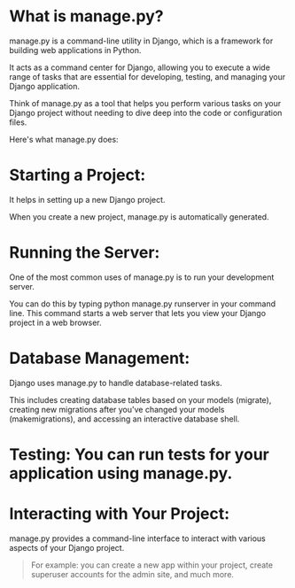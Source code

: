 # What is manage.py?

manage.py is a command-line utility in Django, which is a framework for building web applications in Python.  

It acts as a command center for Django, allowing you to execute a wide range of tasks that are essential for developing, testing, and managing your Django application.

Think of manage.py as a tool that helps you perform various tasks on your Django project without needing to dive deep into the code or configuration files.

Here's what manage.py does:

# Starting a Project: 
It helps in setting up a new Django project. 

When you create a new project, manage.py is automatically generated.

# Running the Server: 

One of the most common uses of manage.py is to run your development server. 

You can do this by typing python manage.py runserver in your command line. This command starts a web server that lets you view your Django project in a web browser.

# Database Management: 

Django uses manage.py to handle database-related tasks. 

This includes creating database tables based on your models (migrate), creating new migrations after you've changed your models (makemigrations), and accessing an interactive database shell.

# Testing: You can run tests for your application using manage.py.

# Interacting with Your Project: 

manage.py provides a command-line interface to interact with various aspects of your Django project. 

> For example: you can create a new app within your project, create superuser accounts for the admin site, and much more.